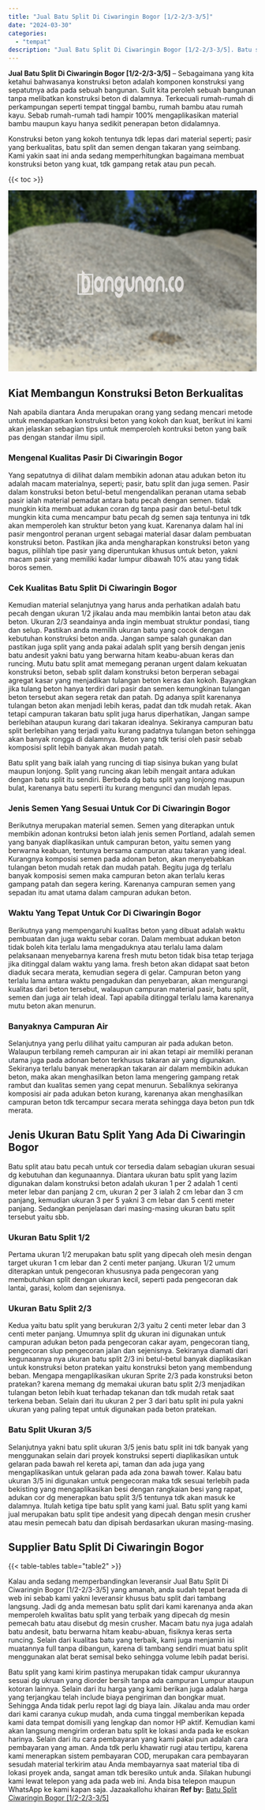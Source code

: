 ```yaml
---
title: "Jual Batu Split Di Ciwaringin Bogor [1/2-2/3-3/5]"
date: "2024-03-30"
categories: 
  - "tempat"
description: "Jual Batu Split Di Ciwaringin Bogor [1/2-2/3-3/5]. Batu split yang kami kirim pastinya merupakan tidak campur ukurannya sesuai dg ukruan yang diorder bersih..."
---
```


**Jual Batu Split Di Ciwaringin Bogor \[1/2-2/3-3/5\]** – Sebagaimana yang kita ketahui bahwasanya konstruksi beton adalah komponen konstruksi yang sepatutnya ada pada sebuah bangunan. Sulit kita peroleh sebuah bangunan tanpa melibatkan konstruksi beton di dalamnya. Terkecuali rumah-rumah di perkampungan seperti tempat tinggal bambu, rumah bambu atau rumah kayu. Sebab rumah-rumah tadi hampir 100% mengaplikasikan material bambu maupun kayu hanya sedikit penerapan beton didalamnya.

Konstruksi beton yang kokoh tentunya tdk lepas dari material seperti; pasir yang berkualitas, batu split dan semen dengan takaran yang seimbang. Kami yakin saat ini anda sedang memperhitungkan bagaimana membuat konstruksi beton yang kuat, tdk gampang retak atau pun pecah.

{{< toc >}}

![Jual Batu Split Di Ciwaringin Bogor [1/2-2/3-3/5]](/images/jual-batu-split-03.png)

## Kiat Membangun Konstruksi Beton Berkualitas

Nah apabila diantara Anda merupakan orang yang sedang mencari metode untuk mendapatkan konstruksi beton yang kokoh dan kuat, berikut ini kami akan jelaskan sebagian tips untuk memperoleh kontruksi beton yang baik pas dengan standar ilmu sipil.

### Mengenal Kualitas Pasir Di Ciwaringin Bogor

Yang sepatutnya di dilihat dalam membikin adonan atau adukan beton itu adalah macam materialnya, seperti; pasir, batu split dan juga semen. Pasir dalam konstruksi beton betul-betul mengendalikan peranan utama sebab pasir ialah material pemadat antara batu pecah dengan semen. tidak mungkin kita membuat adukan coran dg tanpa pasir dan betul-betul tdk mungkin kita cuma mencampur batu pecah dg semen saja tentunya ini tdk akan memperoleh kan struktur beton yang kuat. Karenanya dalam hal ini pasir mengontrol peranan urgent sebagai material dasar dalam pembuatan konstruksi beton. Pastikan jika anda mengharapkan konstruksi beton yang bagus, pilihlah tipe pasir yang diperuntukan khusus untuk beton, yakni macam pasir yang memiliki kadar lumpur dibawah 10% atau yang tidak boros semen.

### Cek Kualitas Batu Split Di Ciwaringin Bogor

Kemudian material selanjutnya yang harus anda perhatikan adalah batu pecah dengan ukuran 1/2 jikalau anda mau membikin lantai beton atau dak beton. Ukuran 2/3 seandainya anda ingin membuat struktur pondasi, tiang dan selup. Pastikan anda memilih ukuran batu yang cocok dengan kebutuhan konstruksi beton anda. Jangan sampe salah gunakan dan pastikan juga split yang anda pakai adalah split yang bersih dengan jenis batu andesit yakni batu yang berwarna hitam keabu-abuan keras dan runcing. Mutu batu split amat memegang peranan urgent dalam kekuatan konstruksi beton, sebab split dalam konstruksi beton berperan sebagai agregat kasar yang menjadikan tulangan beton keras dan kokoh. Bayangkan jika tulang beton hanya terdiri dari pasir dan semen kemungkinan tulangan beton tersebut akan segera retak dan patah. Dg adanya split karenanya tulangan beton akan menjadi lebih keras, padat dan tdk mudah retak. Akan tetapi campuran takaran batu split juga harus diperhatikan, Jangan sampe berlebihan ataupun kurang dari takaran idealnya. Sekiranya campuran batu split berlebihan yang terjadi yaitu kurang padatnya tulangan beton sehingga akan banyak rongga di dalamnya. Beton yang tdk terisi oleh pasir sebab komposisi split lebih banyak akan mudah patah.

Batu split yang baik ialah yang runcing di tiap sisinya bukan yang bulat maupun lonjong. Split yang runcing akan lebih mengait antara adukan dengan batu split itu sendiri. Berbeda dg batu split yang lonjong maupun bulat, karenanya batu seperti itu kurang mengunci dan mudah lepas.

### Jenis Semen Yang Sesuai Untuk Cor Di Ciwaringin Bogor

Berikutnya merupakan material semen. Semen yang diterapkan untuk membikin adonan kontruksi beton ialah jenis semen Portland, adalah semen yang banyak diaplikasikan untuk campuran beton, yaitu semen yang berwarna keabuan, tentunya bersama campuran atau takaran yang ideal. Kurangnya komposisi semen pada adonan beton, akan menyebabkan tulangan beton mudah retak dan mudah patah. Begitu juga dg terlalu banyak komposisi semen maka campuran beton akan terlalu keras gampang patah dan segera kering. Karenanya campuran semen yang sepadan itu amat utama dalam campuran adukan beton.

### Waktu Yang Tepat Untuk Cor Di Ciwaringin Bogor

Berikutnya yang mempengaruhi kualitas beton yang dibuat adalah waktu pembuatan dan juga waktu sebar coran. Dalam membuat adukan beton tidak boleh kita terlalu lama mengaduknya atau terlalu lama dalam pelaksanaan menyebarnya karena fresh mutu beton tidak bisa tetap terjaga jika ditinggal dalam waktu yang lama. fresh beton akan didapat saat beton diaduk secara merata, kemudian segera di gelar. Campuran beton yang terlalu lama antara waktu pengadukan dan penyebaran, akan mengurangi kualitas dari beton tersebut, walaupun campuran material pasir, batu split, semen dan juga air telah ideal. Tapi apabila ditinggal terlalu lama karenanya mutu beton akan menurun.

### Banyaknya Campuran Air

Selanjutnya yang perlu dilihat yaitu campuran air pada adukan beton. Walaupun terbilang remeh campuran air ini akan tetapi air memiliki peranan utama juga pada adonan beton terkhusus takaran air yang digunakan. Sekiranya terlalu banyak menerapkan takaran air dalam membikin adukan beton, maka akan menghasilkan beton lama mengering gampang retak rambut dan kualitas semen yang cepat menurun. Sebaliknya sekiranya komposisi air pada adukan beton kurang, karenanya akan menghasilkan campuran beton tdk tercampur secara merata sehingga daya beton pun tdk merata.

## Jenis Ukuran Batu Split Yang Ada Di Ciwaringin Bogor

Batu split atau batu pecah untuk cor tersedia dalam sebagian ukuran sesuai dg kebutuhan dan kegunaannya. Diantara ukuran batu split yang lazim digunakan dalam konstruksi beton adalah ukuran 1 per 2 adalah 1 centi meter lebar dan panjang 2 cm, ukuran 2 per 3 ialah 2 cm lebar dan 3 cm panjang, kemudian ukuran 3 per 5 yakni 3 cm lebar dan 5 centi meter panjang. Sedangkan penjelasan dari masing-masing ukuran batu split tersebut yaitu sbb.

### Ukuran Batu Split 1/2

Pertama ukuran 1/2 merupakan batu split yang dipecah oleh mesin dengan target ukuran 1 cm lebar dan 2 centi meter panjang. Ukuran 1/2 umum diterapkan untuk pengecoran khususnya pada pengecoran yang membutuhkan split dengan ukuran kecil, seperti pada pengecoran dak lantai, garasi, kolom dan sejenisnya.

### Ukuran Batu Split 2/3

Kedua yaitu batu split yang berukuran 2/3 yaitu 2 centi meter lebar dan 3 centi meter panjang. Umumnya split dg ukuran ini digunakan untuk campuran adukan beton pada pengecoran cakar ayam, pengecoran tiang, pengecoran slup pengecoran jalan dan sejenisnya. Sekiranya diamati dari kegunaannya nya ukuran batu split 2/3 ini betul-betul banyak diaplikasikan untuk konstruksi beton pratekan yaitu konstruksi beton yang membendung beban. Mengapa mengaplikasikan ukuran Sprite 2/3 pada konstruksi beton pratekan? karena memang dg memakai ukuran batu split 2/3 menjadikan tulangan beton lebih kuat terhadap tekanan dan tdk mudah retak saat terkena beban. Selain dari itu ukuran 2 per 3 dari batu split ini pula yakni ukuran yang paling tepat untuk digunakan pada beton pratekan.

### Batu Split Ukuran 3/5

Selanjutnya yakni batu split ukuran 3/5 jenis batu split ini tdk banyak yang menggunakan selain dari proyek konstruksi seperti diaplikasikan untuk gelaran pada bawah rel kereta api, taman dan ada juga yang mengaplikasikan untuk gelaran pada ada zona bawah tower. Kalau batu ukuran 3/5 ini digunakan untuk pengecoran maka tdk sesuai terlebih pada bekisting yang mengaplikasikan besi dengan rangkaian besi yang rapat, adukan cor dg menerapkan batu split 3/5 tentunya tdk akan masuk ke dalamnya. Itulah ketiga tipe batu split yang kami jual. Batu split yang kami jual merupakan batu split tipe andesit yang dipecah dengan mesin crusher atau mesin pemecah batu dan dipisah berdasarkan ukuran masing-masing.

## Supplier Batu Split Di Ciwaringin Bogor

{{< table-tables table="table2" >}}

Kalau anda sedang memperbandingkan leveransir Jual Batu Split Di Ciwaringin Bogor \[1/2-2/3-3/5\] yang amanah, anda sudah tepat berada di web ini sebab kami yakni leveransir khusus batu split dari tambang langsung. Jadi dg anda memesan batu split dari kami karenanya anda akan memperoleh kwalitas batu split yang terbaik yang dipecah dg mesin pemecah batu atau disebut dg mesin crusher. Macam batu nya juga adalah batu andesit, batu berwarna hitam keabu-abuan, fisiknya keras serta runcing. Selain dari kualitas batu yang terbaik, kami juga menjamin isi muatannya full tanpa dibangun, karena di tambang sendiri muat batu split menggunakan alat berat semisal beko sehingga volume lebih padat berisi.

Batu split yang kami kirim pastinya merupakan tidak campur ukurannya sesuai dg ukruan yang diorder bersih tanpa ada campuran Lumpur ataupun kotoran lainnya. Selain dari itu harga yang kami berikan juga adalah harga yang terjangkau telah include biaya pengiriman dan bongkar muat. Sehingga Anda tidak perlu repot lagi dg biaya lain. Jikalau anda mau order dari kami caranya cukup mudah, anda cuma tinggal memberikan kepada kami data tempat domisili yang lengkap dan nomor HP aktif. Kemudian kami akan langsung mengirim orderan batu split ke lokasi anda pada ke esokan harinya. Selain dari itu cara pembayaran yang kami pakai pun adalah cara pembayaran yang aman. Anda tdk perlu khawatir rugi atau tertipu, karena kami menerapkan sistem pembayaran COD, merupakan cara pembayaran sesudah material terkirim atau Anda membayarnya saat material tiba di lokasi proyek anda, sangat aman tdk beresiko untuk anda. Silakan hubungi kami lewat telepon yang ada pada web ini. Anda bisa telepon maupun WhatsApp ke kami kapan saja. Jazaakallohu khairan
**Ref by:** [Batu Split Ciwaringin Bogor [1/2-2/3-3/5]](https://id.wikipedia.org/wiki/Batu)
